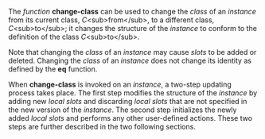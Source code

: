  

The *function* **change-class** can be used to change the *class* of an *instance* from its current class, *C*&#60;sub&#62;from&#60;/sub&#62;, to a different class, *C*&#60;sub&#62;to&#60;/sub&#62;; it changes the structure of the *instance* to conform to the definition of the class *C*&#60;sub&#62;to&#60;/sub&#62;. 

Note that changing the *class* of an *instance* may cause *slots* to be added or deleted. Changing the *class* of an *instance* does not change its identity as defined by the **eq** function. 

When **change-class** is invoked on an *instance*, a two-step updating process takes place. The first step modifies the structure of the *instance* by adding new *local slots* and discarding *local slots* that are not specified in the new version of the *instance*. The second step initializes the newly added *local slots* and performs any other user-defined actions. These two steps are further described in the two following sections. 

